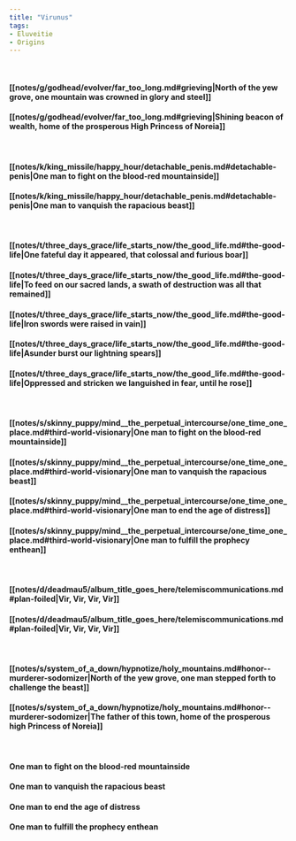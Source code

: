 ```yaml
---
title: "Virunus"
tags:
- Eluveitie
- Origins
---
```

&nbsp;
#### [[notes/g/godhead/evolver/far_too_long.md#grieving|North of the yew grove, one mountain was crowned in glory and steel]]
#### [[notes/g/godhead/evolver/far_too_long.md#grieving|Shining beacon of wealth, home of the prosperous High Princess of Noreia]]
&nbsp;
#### [[notes/k/king_missile/happy_hour/detachable_penis.md#detachable-penis|One man to fight on the blood-red mountainside]]
#### [[notes/k/king_missile/happy_hour/detachable_penis.md#detachable-penis|One man to vanquish the rapacious beast]]
&nbsp;
#### [[notes/t/three_days_grace/life_starts_now/the_good_life.md#the-good-life|One fateful day it appeared, that colossal and furious boar]]
#### [[notes/t/three_days_grace/life_starts_now/the_good_life.md#the-good-life|To feed on our sacred lands, a swath of destruction was all that remained]]
#### [[notes/t/three_days_grace/life_starts_now/the_good_life.md#the-good-life|Iron swords were raised in vain]]
#### [[notes/t/three_days_grace/life_starts_now/the_good_life.md#the-good-life|Asunder burst our lightning spears]]
#### [[notes/t/three_days_grace/life_starts_now/the_good_life.md#the-good-life|Oppressed and stricken we languished in fear, until he rose]]
&nbsp;
#### [[notes/s/skinny_puppy/mind__the_perpetual_intercourse/one_time_one_place.md#third-world-visionary|One man to fight on the blood-red mountainside]]
#### [[notes/s/skinny_puppy/mind__the_perpetual_intercourse/one_time_one_place.md#third-world-visionary|One man to vanquish the rapacious beast]]
#### [[notes/s/skinny_puppy/mind__the_perpetual_intercourse/one_time_one_place.md#third-world-visionary|One man to end the age of distress]]
#### [[notes/s/skinny_puppy/mind__the_perpetual_intercourse/one_time_one_place.md#third-world-visionary|One man to fulfill the prophecy enthean]]
&nbsp;
#### [[notes/d/deadmau5/album_title_goes_here/telemiscommunications.md#plan-foiled|Vir, Vir, Vir, Vir]]
#### [[notes/d/deadmau5/album_title_goes_here/telemiscommunications.md#plan-foiled|Vir, Vir, Vir, Vir]]
&nbsp;
#### [[notes/s/system_of_a_down/hypnotize/holy_mountains.md#honor--murderer-sodomizer|North of the yew grove, one man stepped forth to challenge the beast]]
#### [[notes/s/system_of_a_down/hypnotize/holy_mountains.md#honor--murderer-sodomizer|The father of this town, home of the prosperous high Princess of Noreia]]
&nbsp;
#### One man to fight on the blood-red mountainside
#### One man to vanquish the rapacious beast
#### One man to end the age of distress
#### One man to fulfill the prophecy enthean
